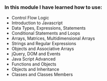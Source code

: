 <h3>In this module I have learned how to use:</h3>

<ul>
 <li>Control Flow Logic</li>
 <li>Introduction to Javascript</li>
 <li>Data Types, Expressions, Statements</li>
 <li>Conditional Statements and Loops</li>
 <li>Arrays, Matrices, Multidimensional Arrays</li>
 <li>Strings and Regular Expressions</li>
 <li>Objects and Associative Arrays</li>
 <li>jQuery, DOM and Events</li>
 <li>Java Script Advanced</li>
 <li>Functions and Objects</li>
 <li>Objects and Inheritance</li>
 <li>Classes and Classes Members</li>
</ul>

